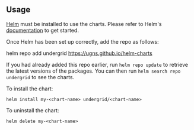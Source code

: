 ## Usage

[Helm](https://helm.sh) must be installed to use the charts.  Please refer to
Helm's [documentation](https://helm.sh/docs) to get started.

Once Helm has been set up correctly, add the repo as follows:

  helm repo add undergrid https://ugns.github.io/helm-charts

If you had already added this repo earlier, run `helm repo update` to retrieve
the latest versions of the packages.  You can then run `helm search repo
undergrid` to see the charts.

To install the <chart-name> chart:

    helm install my-<chart-name> undergrid/<chart-name>

To uninstall the chart:

    helm delete my-<chart-name>
